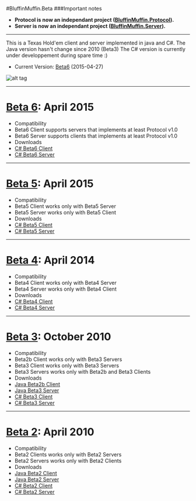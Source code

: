 #BluffinMuffin.Beta
###Important notes
 * **Protocol is now an independant project ([BluffinMuffin.Protocol](https://github.com/Ericmas001/BluffinMuffin.Protocol)).**
 * **Server is now an independant project ([BluffinMuffin.Server](https://github.com/Ericmas001/BluffinMuffin.Server)).**

----
 
This is a Texas Hold'em client and server implemented in java and C#. The Java version hasn't change since 2010 (Beta3) The C# version is currently under developpement during spare time :)

 * Current Version: [Beta6](https://github.com/Ericmas001/BluffinMuffin.Beta/releases/tag/v0.6-beta-6) (2015-04-27)

![alt tag](https://googledrive.com/host/0B2wUdLMFaj9JX0pPakRnbWZkeTQ/Beta4.png)

----

# [Beta 6](https://github.com/Ericmas001/BluffinMuffin.Beta/releases/tag/v0.6-beta-6): April 2015

 * Compatibility
  * Beta6 Client supports servers that implements at least Protocol v1.0
  * Beta6 Server supports clients that implements at least Protocol v1.0
 * Downloads
  * [C# Beta6 Client](https://github.com/Ericmas001/BluffinMuffin.Beta/releases/download/v0.6-beta-6/BluffinMuffin.Client.v0.6.zip)
  * [C# Beta6 Server](https://github.com/Ericmas001/BluffinMuffin.Beta/releases/download/v0.6-beta-6/BluffinMuffin.Server.v0.6.zip)

----

# [Beta 5](https://github.com/Ericmas001/bluffin-muffin/releases/tag/v0.5-beta.5): April 2015

 * Compatibility
  * Beta5 Client works only with Beta5 Server
  * Beta5 Server works only with Beta5 Client
 * Downloads
  * [C# Beta5 Client](https://github.com/Ericmas001/bluffin-muffin/releases/download/v0.5-beta.5/BluffinMuffin.Client.Beta5.zip)
  * [C# Beta5 Server](https://github.com/Ericmas001/bluffin-muffin/releases/download/v0.5-beta.5/BluffinMuffin.Server.Beta5.zip)

----
# [Beta 4](https://github.com/Ericmas001/bluffin-muffin/releases/tag/v0.4-beta.4): April 2014

 * Compatibility
  * Beta4 Client works only with Beta4 Server
  * Beta4 Server works only with Beta4 Client
 * Downloads
  * [C# Beta4 Client](https://github.com/Ericmas001/bluffin-muffin/releases/download/v0.4-beta.4/BluffinMuffinClient.Beta4.2014-04-07.zip)
  * [C# Beta4 Server](https://github.com/Ericmas001/bluffin-muffin/releases/download/v0.4-beta.4/BluffinMuffinServer.Beta4.2014-04-07.zip)

----

# [Beta 3](https://github.com/Ericmas001/bluffin-muffin/releases/tag/v0.3-beta.3): October 2010

 * Compatibility
  * Beta2b Client works only with Beta3 Servers
  * Beta3 Client works only with Beta3 Servers
  * Beta3 Servers works only with Beta2b and Beta3 Clients
 * Downloads
  * [Java Beta2b Client](https://github.com/Ericmas001/bluffin-muffin/releases/download/v0.3-beta.3/BluffinMuffin.PokerClient.Java.B02b.zip)
  * [Java Beta3 Server](https://github.com/Ericmas001/bluffin-muffin/releases/download/v0.3-beta.3/BluffinMuffin.PokerServer.Java.B03.jar)
  * [C# Beta3 Client](https://github.com/Ericmas001/bluffin-muffin/releases/download/v0.3-beta.3/BluffinMuffin.PokerClient.Net.B03.zip)
  * [C# Beta3 Server](https://github.com/Ericmas001/bluffin-muffin/releases/download/v0.3-beta.3/BluffinMuffin.PokerServer.Net.B03.zip)

----

# [Beta 2](https://github.com/Ericmas001/bluffin-muffin/releases/tag/v0.2-beta.2): April 2010

 * Compatibility
  * Beta2 Clients works only with Beta2 Servers
  * Beta2 Servers works only with Beta2 Clients
 * Downloads
  * [Java Beta2 Client](https://github.com/Ericmas001/bluffin-muffin/releases/download/v0.2-beta.2/Bluffin.Muffin.Client.zip)
  * [Java Beta2 Server](https://github.com/Ericmas001/bluffin-muffin/releases/download/v0.2-beta.2/Bluffin.Muffin.Server.jar)
  * [C# Beta2 Client](https://github.com/Ericmas001/bluffin-muffin/releases/download/v0.2-beta.2/Bluffin.Muffin.C.Client.zip)
  * [C# Beta2 Server](https://github.com/Ericmas001/bluffin-muffin/releases/download/v0.2-beta.2/Bluffin.Muffin.C.Server.zip)
